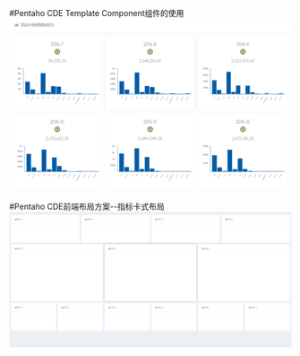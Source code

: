#Pentaho CDE Template Component组件的使用
![Image](https://github.com/TaoPengFei/DashboardUI/blob/master/Demo/imgs/Template_1.png)

#Pentaho CDE前端布局方案--指标卡式布局
![Image](https://github.com/TaoPengFei/DashboardUI/blob/master/Demo/imgs/Template_0.png)

